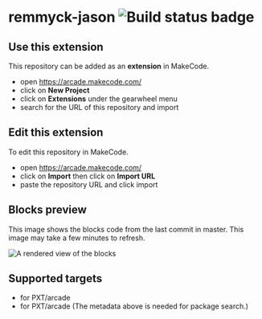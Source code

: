 # remmyck-jason ![Build status badge](https://github.com/rj275/remmyck-jason/workflows/MakeCode/badge.svg)



## Use this extension

This repository can be added as an **extension** in MakeCode.

* open https://arcade.makecode.com/
* click on **New Project**
* click on **Extensions** under the gearwheel menu
* search for the URL of this repository and import

## Edit this extension

To edit this repository in MakeCode.

* open https://arcade.makecode.com/
* click on **Import** then click on **Import URL**
* paste the repository URL and click import

## Blocks preview

This image shows the blocks code from the last commit in master.
This image may take a few minutes to refresh.

![A rendered view of the blocks](https://github.com/rj275/remmyck-jason/raw/master/.makecode/blocks.png)

## Supported targets

* for PXT/arcade
* for PXT/arcade
(The metadata above is needed for package search.)


